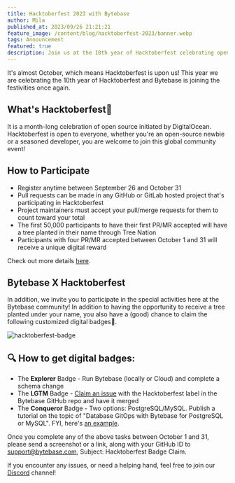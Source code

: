 ```yaml
---
title: Hacktoberfest 2023 with Bytebase
author: Mila
published_at: 2023/09/26 21:21:21
feature_image: /content/blog/hacktoberfest-2023/banner.webp
tags: Announcement
featured: true
description: Join us at the 10th year of Hacktoberfest celebrating open-source!
---
```


It's almost October, which means Hacktoberfest is upon us! This year we are celebrating the 10th year of Hacktoberfest and Bytebase is joining the festivities once again.

## What's Hacktoberfest🍺

It is a month-long celebration of open source initiated by DigitalOcean. Hacktoberfest is open to everyone, whether you're an open-source newbie or a seasoned developer, you are welcome to join this global community event!

## How to Participate

- Register anytime between September 26 and October 31
- Pull requests can be made in any GitHub or GitLab hosted project that's participating in Hacktoberfest
- Project maintainers must accept your pull/merge requests for them to count toward your total
- The first 50,000 participants to have their first PR/MR accepted will have a tree planted in their name through Tree Nation
- Participants with four PR/MR accepted between October 1 and 31 will receive a unique digital reward

Check out more details [here](https://hacktoberfest.com/participation/#contributors).

## Bytebase X Hacktoberfest

In addition, we invite you to participate in the special activities here at the Bytebase community! In addition to having the opportunity to receive a tree planted under your name, you also have a (good) chance to claim the following customized digital badges🎁.

![hacktoberfest-badge](/content/blog/hacktoberfest-2023/badge.webp)

## 🔍 How to get digital badges:

- The **Explorer** Badge - Run Bytebase (locally or Cloud) and complete a schema change
- The **LGTM** Badge - [Claim an issue](https://github.com/bytebase/bytebase/issues?q=is%3Aissue+is%3Aopen+label%3Ahacktoberfest) with the Hacktoberfest label in the Bytebase GitHub repo and have it merged
- The **Conqueror** Badge - Two options: PostgreSQL/MySQL. Publish a tutorial on the topic of "Database GitOps with Bytebase for PostgreSQL or MySQL". FYI, here's [an example](/docs/tutorials/database-cicd-best-practice-with-github/).

Once you complete any of the above tasks between October 1 and 31, please send a screenshot or a link, along with your GitHub ID to [support@bytebase.com](mailto:support@bytebase.com), Subject: Hacktoberfest Badge Claim.

If you encounter any issues, or need a helping hand, feel free to join our [Discord](https://discord.com/invite/huyw7gRsyA) channel!